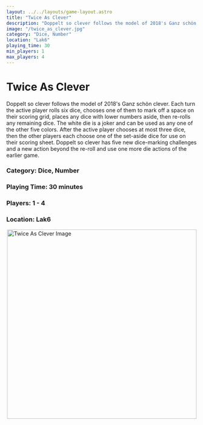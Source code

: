 ```yaml
---
layout: ../../layouts/game-layout.astro
title: "Twice As Clever"
description: "Doppelt so clever follows the model of 2018's Ganz schön clever."
image: "/twice_as_clever.jpg"
category: "Dice, Number"
location: "Lak6"
playing_time: 30
min_players: 1
max_players: 4
---
```

# Twice As Clever

Doppelt so clever follows the model of 2018's Ganz schön clever. Each turn the active player rolls six dice, chooses one of them to mark off a space on their scoring grid, places any dice with lower numbers aside, then re-rolls any remaining dice. The white die is a joker and can be used as any one of the other five colors. After the active player chooses at most three dice, then the other players each choose one of the set-aside dice for use on their scoring sheet.  Doppelt so clever has five new dice-marking challenges and a new action beyond the re-roll and  use one more die  actions of the earlier game.  

### Category: Dice, Number

### Playing Time: 30 minutes

### Players: 1 - 4

### Location: Lak6

<img src="/twice_as_clever.jpg" alt="Twice As Clever Image" width="500" style="display: block; margin: 0 auto">

    